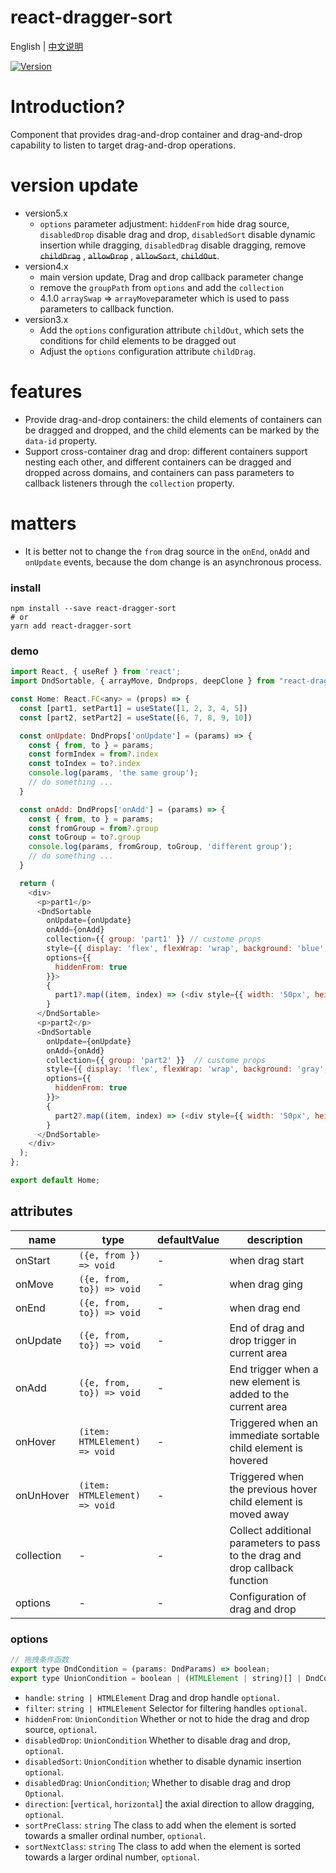 # react-dragger-sort

English | [中文说明](./README_CN.md)

[![Version](https://img.shields.io/badge/version-5.0.1-green)](https://www.npmjs.com/package/react-dragger-sort)

# Introduction?

Component that provides drag-and-drop container and drag-and-drop capability to listen to target drag-and-drop operations.

# version update
- version5.x
  - `options` parameter adjustment: `hiddenFrom` hide drag source, `disabledDrop` disable drag and drop, `disabledSort` disable dynamic insertion while dragging, `disabledDrag` disable dragging, remove ~~`childDrag`~~ , ~~`allowDrop`~~ , ~~`allowSort`~~, ~~`childOut`~~.
- version4.x
  - main version update, Drag and drop callback parameter change
  - remove the `groupPath` from `options` and add the `collection`
  - 4.1.0 `arraySwap` => `arrayMove`parameter which is used to pass parameters to callback function.
- version3.x
  - Add the `options` configuration attribute `childOut`, which sets the conditions for child elements to be dragged out
  - Adjust the `options` configuration attribute `childDrag`.

# features
- Provide drag-and-drop containers: the child elements of containers can be dragged and dropped, and the child elements can be marked by the `data-id` property.
- Support cross-container drag and drop: different containers support nesting each other, and different containers can be dragged and dropped across domains, and containers can pass parameters to callback listeners through the `collection` property.

# matters
  - It is better not to change the `from` drag source in the `onEnd`, `onAdd` and `onUpdate` events, because the dom change is an asynchronous process.

### install
```
npm install --save react-dragger-sort
# or
yarn add react-dragger-sort
```

### demo
```javascript
import React, { useRef } from 'react';
import DndSortable, { arrayMove, Dndprops, deepClone } from "react-dragger-sort";

const Home: React.FC<any> = (props) => {
  const [part1, setPart1] = useState([1, 2, 3, 4, 5])
  const [part2, setPart2] = useState([6, 7, 8, 9, 10])

  const onUpdate: DndProps['onUpdate'] = (params) => {
    const { from, to } = params;
    const formIndex = from?.index
    const toIndex = to?.index
    console.log(params, 'the same group');
    // do something ...
  }

  const onAdd: DndProps['onAdd'] = (params) => {
    const { from, to } = params;
    const fromGroup = from?.group
    const toGroup = to?.group
    console.log(params, fromGroup, toGroup, 'different group');
    // do something ...
  }

  return (
    <div>
      <p>part1</p>
      <DndSortable
        onUpdate={onUpdate}
        onAdd={onAdd}
        collection={{ group: 'part1' }} // custome props
        style={{ display: 'flex', flexWrap: 'wrap', background: 'blue', width: '200px', marginTop: '10px' }}
        options={{
          hiddenFrom: true
        }}>
        {
          part1?.map((item, index) => (<div style={{ width: '50px', height: '50px', backgroundColor: 'red', border: '1px solid green' }} key={index}>{item}</div>))
        }
      </DndSortable>
      <p>part2</p>
      <DndSortable
        onUpdate={onUpdate}
        onAdd={onAdd}
        collection={{ group: 'part2' }}  // custome props
        style={{ display: 'flex', flexWrap: 'wrap', background: 'gray', width: '200px', marginTop: '10px' }}
        options={{
          hiddenFrom: true
        }}>
        {
          part2?.map((item, index) => (<div style={{ width: '50px', height: '50px', backgroundColor: 'red', border: '1px solid green' }} key={index}>{item}</div>))
        }
      </DndSortable>
    </div>
  );
};

export default Home;
```

## attributes

| name                          | type                  | defaultValue                                                   | description                                                                                                      |
| ----------------------------- | --------------------- | -------------------------------------------------------------- | --------------------------------------------------------------------------------------------------------- |
| onStart                      | `({e, from }) => void`            | -                                                  | when drag start                                                                                  |
| onMove                      | `({e, from, to}) => void`            | -                                                  | when drag ging                                                                                 |
| onEnd                      | `({e, from, to}) => void`| -                                                  | when drag end                                                                                 |
| onUpdate                      | `({e, from, to}) => void`            | -                                                  | End of drag and drop trigger in current area                                                                                  |
| onAdd                      | `({e, from, to}) => void`            | -                                                  | End trigger when a new element is added to the current area                                                                                  |
| onHover                      | `(item: HTMLElement) => void`            | -                                                  | Triggered when an immediate sortable child element is hovered                                                                                  |
| onUnHover                      | `(item: HTMLElement) => void`            | -                                                  | Triggered when the previous hover child element is moved away                                                                                  |
| collection                     | -            | -                                                  |  Collect additional parameters to pass to the drag and drop callback function                                                                                 |
| options                           | -            | -                                                  |  Configuration of drag and drop                                                                                 |

### options
```javascript
// 拖拽条件函数
export type DndCondition = (params: DndParams) => boolean;
export type UnionCondition = boolean | (HTMLElement | string)[] | DndCondition;
```
- `handle`: `string | HTMLElement` Drag and drop handle `optional`.
- `filter`: `string | HTMLElement` Selector for filtering handles `optional`.
- `hiddenFrom`: `UnionCondition` Whether or not to hide the drag and drop source, `optional`.
- `disabledDrop`: `UnionCondition` Whether to disable drag and drop, `optional`.
- `disabledSort`: `UnionCondition` whether to disable dynamic insertion `optional`.
- `disabledDrag`: `UnionCondition`; Whether to disable drag and drop `Optional`.
- `direction`: [`vertical`, `horizontal`] the axial direction to allow dragging, `optional`.
- `sortPreClass`: `string` The class to add when the element is sorted towards a smaller ordinal number, `optional`.
- `sortNextClass`: `string` The class to add when the element is sorted towards a larger ordinal number, `optional`.
